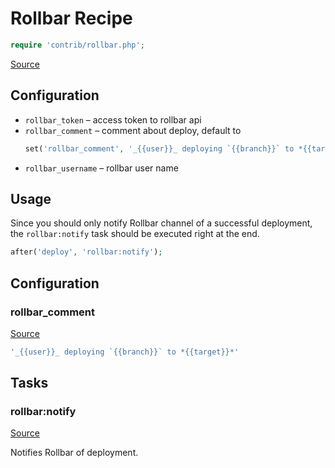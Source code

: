 <!-- DO NOT EDIT THIS FILE! -->
<!-- Instead edit contrib/rollbar.php -->
<!-- Then run bin/docgen -->

# Rollbar Recipe

```php
require 'contrib/rollbar.php';
```

[Source](/contrib/rollbar.php)




## Configuration

- `rollbar_token` – access token to rollbar api
- `rollbar_comment` – comment about deploy, default to
  ```php
  set('rollbar_comment', '_{{user}}_ deploying `{{branch}}` to *{{target}}*');
  ```
- `rollbar_username` – rollbar user name

## Usage

Since you should only notify Rollbar channel of a successful deployment, the `rollbar:notify` task should be executed right at the end.

```php
after('deploy', 'rollbar:notify');
```



## Configuration
### rollbar_comment
[Source](https://github.com/deployphp/deployer/blob/master/contrib/rollbar.php#L26)



```php title="Default value"
'_{{user}}_ deploying `{{branch}}` to *{{target}}*'
```



## Tasks

### rollbar:notify
[Source](https://github.com/deployphp/deployer/blob/master/contrib/rollbar.php#L29)

Notifies Rollbar of deployment.




